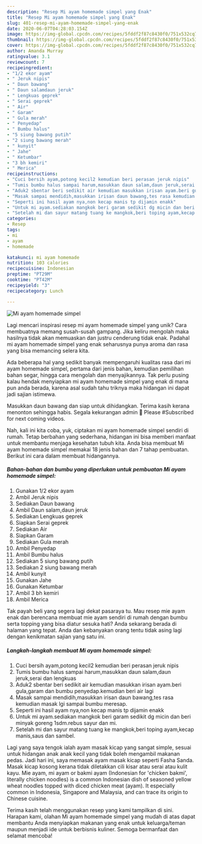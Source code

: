 ```yaml
---
description: "Resep Mi ayam homemade simpel yang Enak"
title: "Resep Mi ayam homemade simpel yang Enak"
slug: 401-resep-mi-ayam-homemade-simpel-yang-enak
date: 2020-06-07T04:28:03.154Z
image: https://img-global.cpcdn.com/recipes/5fddf2f87c8430f0/751x532cq70/mi-ayam-homemade-simpel-foto-resep-utama.jpg
thumbnail: https://img-global.cpcdn.com/recipes/5fddf2f87c8430f0/751x532cq70/mi-ayam-homemade-simpel-foto-resep-utama.jpg
cover: https://img-global.cpcdn.com/recipes/5fddf2f87c8430f0/751x532cq70/mi-ayam-homemade-simpel-foto-resep-utama.jpg
author: Amanda Murray
ratingvalue: 3.1
reviewcount: 7
recipeingredient:
- "1/2 ekor ayam"
- " Jeruk nipis"
- " Daun bawang"
- " Daun salamdaun jeruk"
- " Lengkuas geprek"
- " Serai geprek"
- " Air"
- " Garam"
- " Gula merah"
- " Penyedap"
- " Bumbu halus"
- "5 siung bawang putih"
- "2 siung bawang merah"
- " kunyit"
- " Jahe"
- " Ketumbar"
- "3 bh kemiri"
- " Merica"
recipeinstructions:
- "Cuci bersih ayam,potong kecil2 kemudian beri perasan jeruk nipis"
- "Tumis bumbu halus sampai harum,masukkan daun salam,daun jeruk,serai dan lengkuas"
- "Aduk2 sbentar beri sedikit air kemudian masukkan irisan ayam.beri gula,garam dan bumbu penyedap.kemudian beri air lagi"
- "Masak sampai mendidih,masukkan irisan daun bawang,tes rasa kemudian masak lgi sampai bumbu meresap."
- "Seperti ini hasil ayam nya,non kecap manis tp dijamin enakk"
- "Untuk mi ayam.sediakan mangkok beri garam sedikit dg micin dan beri minyak goreng 1sdm.rebus sayur dan mi."
- "Setelah mi dan sayur matang tuang ke mangkok,beri toping ayam,kecap manis,saus dan sambel."
categories:
- Resep
tags:
- mi
- ayam
- homemade

katakunci: mi ayam homemade 
nutrition: 103 calories
recipecuisine: Indonesian
preptime: "PT29M"
cooktime: "PT42M"
recipeyield: "3"
recipecategory: Lunch

---
```



![Mi ayam homemade simpel](https://img-global.cpcdn.com/recipes/5fddf2f87c8430f0/751x532cq70/mi-ayam-homemade-simpel-foto-resep-utama.jpg)

Lagi mencari inspirasi resep mi ayam homemade simpel yang unik? Cara membuatnya memang susah-susah gampang. Jika keliru mengolah maka hasilnya tidak akan memuaskan dan justru cenderung tidak enak. Padahal mi ayam homemade simpel yang enak seharusnya punya aroma dan rasa yang bisa memancing selera kita.

Ada beberapa hal yang sedikit banyak mempengaruhi kualitas rasa dari mi ayam homemade simpel, pertama dari jenis bahan, kemudian pemilihan bahan segar, hingga cara mengolah dan menyajikannya. Tak perlu pusing kalau hendak menyiapkan mi ayam homemade simpel yang enak di mana pun anda berada, karena asal sudah tahu triknya maka hidangan ini dapat jadi sajian istimewa.

Masukkan daun bawang dan siap untuk dihidangkan. Terima kasih kerana menonton sehingga habis. Segala kekurangan admin 🙏 Please #Subscribed for next coming videos.


Nah, kali ini kita coba, yuk, ciptakan mi ayam homemade simpel sendiri di rumah. Tetap berbahan yang sederhana, hidangan ini bisa memberi manfaat untuk membantu menjaga kesehatan tubuh kita. Anda bisa membuat Mi ayam homemade simpel memakai 18 jenis bahan dan 7 tahap pembuatan. Berikut ini cara dalam membuat hidangannya.

<!--inarticleads1-->

##### Bahan-bahan dan bumbu yang diperlukan untuk pembuatan Mi ayam homemade simpel:

1. Gunakan 1/2 ekor ayam
1. Ambil  Jeruk nipis
1. Sediakan  Daun bawang
1. Ambil  Daun salam,daun jeruk
1. Sediakan  Lengkuas geprek
1. Siapkan  Serai geprek
1. Sediakan  Air
1. Siapkan  Garam
1. Sediakan  Gula merah
1. Ambil  Penyedap
1. Ambil  Bumbu halus
1. Sediakan 5 siung bawang putih
1. Sediakan 2 siung bawang merah
1. Ambil  kunyit
1. Gunakan  Jahe
1. Gunakan  Ketumbar
1. Ambil 3 bh kemiri
1. Ambil  Merica


Tak payah beli yang segera lagi dekat pasaraya tu. Mau resep mie ayam enak dan berencana membuat mie ayam sendiri di rumah dengan bumbu serta topping yang bisa diatur sesuka hati? Anda sekarang berada di halaman yang tepat. Anda dan kebanyakan orang tentu tidak asing lagi dengan kenikmatan sajian yang satu ini. 

<!--inarticleads2-->

##### Langkah-langkah membuat Mi ayam homemade simpel:

1. Cuci bersih ayam,potong kecil2 kemudian beri perasan jeruk nipis
1. Tumis bumbu halus sampai harum,masukkan daun salam,daun jeruk,serai dan lengkuas
1. Aduk2 sbentar beri sedikit air kemudian masukkan irisan ayam.beri gula,garam dan bumbu penyedap.kemudian beri air lagi
1. Masak sampai mendidih,masukkan irisan daun bawang,tes rasa kemudian masak lgi sampai bumbu meresap.
1. Seperti ini hasil ayam nya,non kecap manis tp dijamin enakk
1. Untuk mi ayam.sediakan mangkok beri garam sedikit dg micin dan beri minyak goreng 1sdm.rebus sayur dan mi.
1. Setelah mi dan sayur matang tuang ke mangkok,beri toping ayam,kecap manis,saus dan sambel.


Lagi yang saya tengok ialah ayam masak kicap yang sangat simple, sesuai untuk hidangan anak anak kecil yang tidak boleh mengambil makanan pedas. Jadi hari ini, saya memasak ayam masak kicap seperti Fasha Sanda. Masak kicap kosong kerana tidak diletakkan cili kisar atau serai atau kulit kayu. Mie ayam, mi ayam or bakmi ayam (Indonesian for &#39;chicken bakmi&#39;, literally chicken noodles) is a common Indonesian dish of seasoned yellow wheat noodles topped with diced chicken meat (ayam). It especially common in Indonesia, Singapore and Malaysia, and can trace its origin to Chinese cuisine. 

Terima kasih telah menggunakan resep yang kami tampilkan di sini. Harapan kami, olahan Mi ayam homemade simpel yang mudah di atas dapat membantu Anda menyiapkan makanan yang enak untuk keluarga/teman maupun menjadi ide untuk berbisnis kuliner. Semoga bermanfaat dan selamat mencoba!
